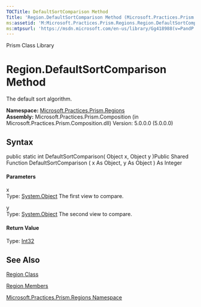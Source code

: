 ```yaml
---
TOCTitle: DefaultSortComparison Method
Title: 'Region.DefaultSortComparison Method (Microsoft.Practices.Prism.Regions)'
ms:assetid: 'M:Microsoft.Practices.Prism.Regions.Region.DefaultSortComparison(System.Object,System.Object)'
ms:mtpsurl: 'https://msdn.microsoft.com/en-us/library/Gg418988(v=PandP.50)'
---
```


Prism Class Library

Region.DefaultSortComparison Method
=======================================

The default sort algorithm.

**Namespace:** [Microsoft.Practices.Prism.Regions](https://msdn.microsoft.com/n:microsoft.practices.prism.regions)
**Assembly:** Microsoft.Practices.Prism.Composition (in Microsoft.Practices.Prism.Composition.dll) Version: 5.0.0.0 (5.0.0.0)

## Syntax


<span id="syntaxToggle"></span>public static int DefaultSortComparison( Object x, Object y )Public Shared Function DefaultSortComparison ( x As Object, y As Object ) As Integer
#### Parameters

x  
Type: [System.Object](http://msdn2.microsoft.com/en-us/library/e5kfa45b)
The first view to compare.

y  
Type: [System.Object](http://msdn2.microsoft.com/en-us/library/e5kfa45b)
The second view to compare.

#### Return Value

Type: [Int32](http://msdn2.microsoft.com/en-us/library/td2s409d)

See Also
--------


[Region Class](https://msdn.microsoft.com/t:microsoft.practices.prism.regions.region)

[Region Members](https://msdn.microsoft.com/allmembers.t:microsoft.practices.prism.regions.region)

[Microsoft.Practices.Prism.Regions Namespace](https://msdn.microsoft.com/n:microsoft.practices.prism.regions)
